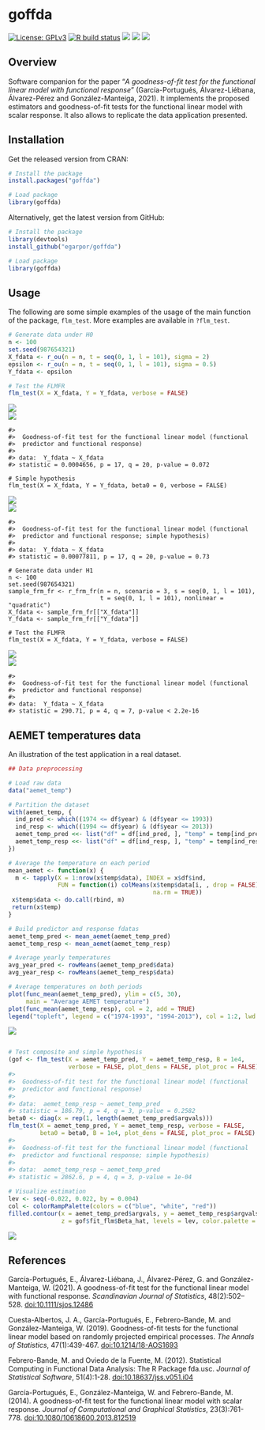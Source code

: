 # goffda

[![License:
GPLv3](https://img.shields.io/badge/license-GPLv3-blue.svg)](https://www.gnu.org/licenses/gpl-3.0)
[![R build
status](https://github.com/egarpor/goffda/workflows/R-CMD-check/badge.svg)](https://github.com/egarpor/goffda/actions)
[![](https://www.r-pkg.org/badges/version/goffda?color=green)](https://cran.r-project.org/package=goffda)
[![](http://cranlogs.r-pkg.org/badges/grand-total/goffda)](https://cran.r-project.org/package=goffda)
[![](http://cranlogs.r-pkg.org/badges/last-month/goffda)](https://cran.r-project.org/package=goffda)

<!-- <img src="" alt="goffda  hexlogo" align="right" width="200" style="padding: 0 15px; float: right;"/> -->

## Overview

Software companion for the paper “*A goodness-of-fit test for the
functional linear model with functional response*” (García-Portugués,
Álvarez-Liébana, Álvarez-Pérez and González-Manteiga, 2021). It
implements the proposed estimators and goodness-of-fit tests for the
functional linear model with scalar response. It also allows to
replicate the data application presented.

## Installation

Get the released version from CRAN:

``` r
# Install the package
install.packages("goffda")

# Load package
library(goffda)
```

Alternatively, get the latest version from GitHub:

``` r
# Install the package
library(devtools)
install_github("egarpor/goffda")

# Load package
library(goffda)
```

## Usage

The following are some simple examples of the usage of the main function
of the package, `flm_test`. More examples are available in `?flm_test`.

``` r
# Generate data under H0
n <- 100
set.seed(987654321)
X_fdata <- r_ou(n = n, t = seq(0, 1, l = 101), sigma = 2)
epsilon <- r_ou(n = n, t = seq(0, 1, l = 101), sigma = 0.5)
Y_fdata <- epsilon

# Test the FLMFR
flm_test(X = X_fdata, Y = Y_fdata, verbose = FALSE)
```

<img src="README/README-test-1.png" style="display: block; margin: auto;" /><img src="README/README-test-2.png" style="display: block; margin: auto;" />

    #> 
    #>  Goodness-of-fit test for the functional linear model (functional
    #>  predictor and functional response)
    #> 
    #> data:  Y_fdata ~ X_fdata
    #> statistic = 0.0004656, p = 17, q = 20, p-value = 0.072

    # Simple hypothesis
    flm_test(X = X_fdata, Y = Y_fdata, beta0 = 0, verbose = FALSE)

<img src="README/README-test-3.png" style="display: block; margin: auto;" /><img src="README/README-test-4.png" style="display: block; margin: auto;" />

    #> 
    #>  Goodness-of-fit test for the functional linear model (functional
    #>  predictor and functional response; simple hypothesis)
    #> 
    #> data:  Y_fdata ~ X_fdata
    #> statistic = 0.00077811, p = 17, q = 20, p-value = 0.73

    # Generate data under H1
    n <- 100
    set.seed(987654321)
    sample_frm_fr <- r_frm_fr(n = n, scenario = 3, s = seq(0, 1, l = 101),
                              t = seq(0, 1, l = 101), nonlinear = "quadratic")
    X_fdata <- sample_frm_fr[["X_fdata"]]
    Y_fdata <- sample_frm_fr[["Y_fdata"]]

    # Test the FLMFR
    flm_test(X = X_fdata, Y = Y_fdata, verbose = FALSE)

<img src="README/README-test-5.png" style="display: block; margin: auto;" /><img src="README/README-test-6.png" style="display: block; margin: auto;" />

    #> 
    #>  Goodness-of-fit test for the functional linear model (functional
    #>  predictor and functional response)
    #> 
    #> data:  Y_fdata ~ X_fdata
    #> statistic = 290.71, p = 4, q = 7, p-value < 2.2e-16

## AEMET temperatures data

An illustration of the test application in a real dataset.

``` r
## Data preprocessing

# Load raw data
data("aemet_temp")

# Partition the dataset
with(aemet_temp, {
  ind_pred <- which((1974 <= df$year) & (df$year <= 1993))
  ind_resp <- which((1994 <= df$year) & (df$year <= 2013))
  aemet_temp_pred <<- list("df" = df[ind_pred, ], "temp" = temp[ind_pred])
  aemet_temp_resp <<- list("df" = df[ind_resp, ], "temp" = temp[ind_resp])
})

# Average the temperature on each period
mean_aemet <- function(x) {
  m <- tapply(X = 1:nrow(x$temp$data), INDEX = x$df$ind,
              FUN = function(i) colMeans(x$temp$data[i, , drop = FALSE],
                                         na.rm = TRUE))
 x$temp$data <- do.call(rbind, m)
 return(x$temp)
}

# Build predictor and response fdatas
aemet_temp_pred <- mean_aemet(aemet_temp_pred)
aemet_temp_resp <- mean_aemet(aemet_temp_resp)

# Average yearly temperatures
avg_year_pred <- rowMeans(aemet_temp_pred$data)
avg_year_resp <- rowMeans(aemet_temp_resp$data)

# Average temperatures on both periods
plot(func_mean(aemet_temp_pred), ylim = c(5, 30),
     main = "Average AEMET temperature")
plot(func_mean(aemet_temp_resp), col = 2, add = TRUE)
legend("topleft", legend = c("1974-1993", "1994-2013"), col = 1:2, lwd = 2)
```

<img src="README/README-aemet-1.png" style="display: block; margin: auto;" />

``` r

# Test composite and simple hypothesis
(gof <- flm_test(X = aemet_temp_pred, Y = aemet_temp_resp, B = 1e4,
                 verbose = FALSE, plot_dens = FALSE, plot_proc = FALSE))
#> 
#>  Goodness-of-fit test for the functional linear model (functional
#>  predictor and functional response)
#> 
#> data:  aemet_temp_resp ~ aemet_temp_pred
#> statistic = 186.79, p = 4, q = 3, p-value = 0.2582
beta0 <- diag(x = rep(1, length(aemet_temp_pred$argvals)))
flm_test(X = aemet_temp_pred, Y = aemet_temp_resp, verbose = FALSE,
         beta0 = beta0, B = 1e4, plot_dens = FALSE, plot_proc = FALSE)
#> 
#>  Goodness-of-fit test for the functional linear model (functional
#>  predictor and functional response; simple hypothesis)
#> 
#> data:  aemet_temp_resp ~ aemet_temp_pred
#> statistic = 2862.6, p = 4, q = 3, p-value = 1e-04

# Visualize estimation
lev <- seq(-0.022, 0.022, by = 0.004)
col <- colorRampPalette(colors = c("blue", "white", "red"))
filled.contour(x = aemet_temp_pred$argvals, y = aemet_temp_resp$argvals,
               z = gof$fit_flm$Beta_hat, levels = lev, color.palette = col)
```

<img src="README/README-aemet-2.png" style="display: block; margin: auto;" />

## References

García-Portugués, E., Álvarez-Liébana, J., Álvarez-Pérez, G. and
González-Manteiga, W. (2021). A goodness-of-fit test for the functional
linear model with functional response. *Scandinavian Journal of
Statistics*, 48(2):502–528.
[doi:10.1111/sjos.12486](https://doi.org/10.1111/sjos.12486)

Cuesta-Albertos, J. A., García-Portugués, E., Febrero-Bande, M. and
González-Manteiga, W. (2019). Goodness-of-fit tests for the functional
linear model based on randomly projected empirical processes. *The
Annals of Statistics*, 47(1):439-467.
[doi:10.1214/18-AOS1693](https://doi.org/10.1214/18-AOS1693)

Febrero-Bande, M. and Oviedo de la Fuente, M. (2012). Statistical
Computing in Functional Data Analysis: The R Package fda.usc. *Journal
of Statistical Software*, 51(4):1-28.
[doi:10.18637/jss.v051.i04](https://doi.org/10.18637/jss.v051.i04)

García-Portugués, E., González-Manteiga, W. and Febrero-Bande, M.
(2014). A goodness-of-fit test for the functional linear model with
scalar response. *Journal of Computational and Graphical Statistics*,
23(3):761-778.
[doi:10.1080/10618600.2013.812519](https://doi.org/10.1080/10618600.2013.812519)
